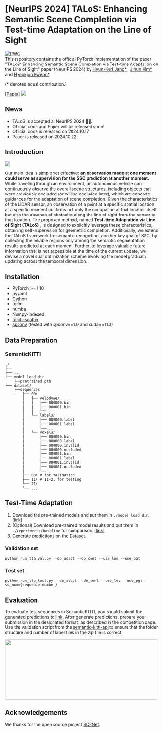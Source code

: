 # [NeurIPS 2024] TALoS: Enhancing Semantic Scene Completion via Test-time Adaptation on the Line of Sight
[![PWC](https://img.shields.io/endpoint.svg?url=https://paperswithcode.com/badge/talos-enhancing-semantic-scene-completion-via/3d-semantic-scene-completion-on-semantickitti)](https://paperswithcode.com/sota/3d-semantic-scene-completion-on-semantickitti?p=talos-enhancing-semantic-scene-completion-via)<br/>
This repository contains the official PyTorch implementation of the paper "TALoS: Enhancing Semantic Scene Completion via Test-time Adaptation on the Line of Sight" paper (NeurIPS 2024) by [Hyun-Kurl Jang*](https://blue-531.github.io/
) , [Jihun Kim*](https://jihun1998.github.io/
) and [Hyeokjun Kweon*](https://sangrockeg.github.io/
).

(* denotes equal contribution.)

[[Paper]](https://arxiv.org/abs/2410.15674)
<img src="./assets/SemKITTI.gif"  />
## News
<ul>
  <li> TALoS is accepted at NeurIPS 2024 🎉🎉.</li>
  <li> Official code and Paper will be released soon! </li>
  <li> Official code is released on 2024.10.17</li>
  <li> Paper is released on 2024.10.22</li>
	
</ul>

## Introduction
<img src='/assets/kitti_qual.png'>

Our main idea is simple yet effective: 
**an observation made at one moment could serve as supervision for the SSC prediction at another moment.** 
While traveling through an environment, an autonomous vehicle can continuously observe the overall scene structures, including objects that were previously occluded (or will be occluded later), which are concrete guidances for the adaptation of scene completion. Given the characteristics of the LiDAR sensor, an observation of a point at a specific spatial location at a specific moment confirms not only the occupation at that location itself but also the absence of obstacles along the line of sight from the sensor to that location.
The proposed method, named 
**Test-time Adaptation via Line of Sight (TALoS)**
, is designed to explicitly leverage these characteristics, obtaining self-supervision for geometric completion.
Additionally, we extend the TALoS framework for semantic recognition, another key goal of SSC, by collecting the reliable regions only among the semantic segmentation results predicted at each moment.
Further, to leverage valuable future information that is not accessible at the time of the current update, we devise a novel dual optimization scheme involving the model gradually updating across the temporal dimension.
## Installation

- PyTorch >= 1.10 
- pyyaml
- Cython
- tqdm
- numba
- Numpy-indexed
- [torch-scatter](https://github.com/rusty1s/pytorch_scatter)
- [spconv](https://github.com/tyjiang1997/spconv1.0) (tested with spconv==1.0 and cuda==11.3)



## Data Preparation

### SemanticKITTI
```
./
├── 
├── ...
├── model_load_dir
    ├──pretrained.pth
└── dataset/
    ├──sequences
        ├── 00/           
        │   ├── velodyne/	
        |   |	├── 000000.bin
        |   |	├── 000001.bin
        |   |	└── ...
        │   └── labels/ 
        |       ├── 000000.label
        |       ├── 000001.label
        |       └── ...
        │   └── voxels/ 
        |       ├── 000000.bin
        |       ├── 000000.label
        |       ├── 000000.invalid
        |       ├── 000000.occluded
        |       ├── 000001.bin
        |       ├── 000001.label
        |       ├── 000001.invalid
        |       ├── 000001.occluded
        |       └── ...
        ├── 08/ # for validation
        ├── 11/ # 11-21 for testing
        └── 21/
	    └── ...
```

## Test-Time Adaptation
1. Download the pre-trained models and put them in ```./model_load_dir```. [[link]](https://drive.google.com/file/d/12jYauPbVodnSA-faBjFucUNgxeGU0pmP/view?usp=drive_link)
2. (Optional) Download pre-trained model results and put them in ```./experiments/baseline``` for comparison. [[link]](https://drive.google.com/file/d/1gt65t7hkdnnax2v7BALgUsunTaGHRVkh/view?usp=drive_link)
3. Generate predictions on the Dataset.

### Validation set
```
python run_tta_val.py --do_adapt --do_cont --use_los --use_pgt 
```
### Test set
```
python run_tta_test.py --do_adapt --do_cont --use_los --use_pgt --sq_num={sequence number} 
```
## Evaluation
To evaluate test sequences in SemanticKITTI, you should submit the generated predictions to [link](https://codalab.lisn.upsaclay.fr/competitions/7170).
After generate predictions, prepare your submission in the designated format, as described in the competition page.
Use the validation script from the [semantic-kitti-api](https://github.com/PRBonn/semantic-kitti-api) to ensure that the folder structure and number of label files in the zip file is correct.

<img src='/assets/benchmark.png' width="500" height="198"/>


## Acknowledgements
We thanks for the open source project [SCPNet](https://github.com/SCPNet/Codes-for-SCPNet).
